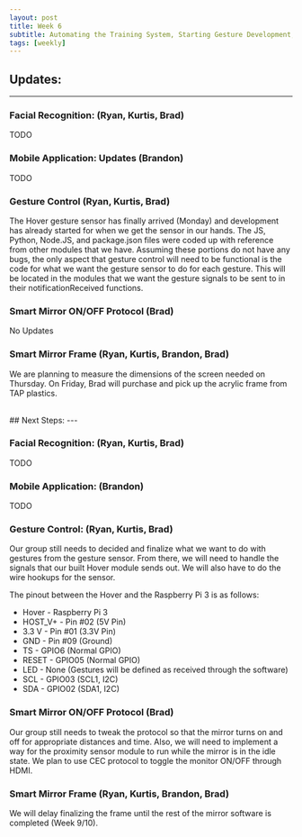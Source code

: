 ```yaml
---
layout: post
title: Week 6
subtitle: Automating the Training System, Starting Gesture Development, Continuing the Web App
tags: [weekly]
---
```


## Updates:
---

### Facial Recognition: (Ryan, Kurtis, Brad)
TODO

### Mobile Application: Updates (Brandon)
TODO

### Gesture Control (Ryan, Kurtis, Brad)
The Hover gesture sensor has finally arrived (Monday) and development has already started for when we get the sensor in our hands. The JS, Python, Node.JS, and package.json files were coded up with reference from other modules that we have. Assuming these portions do not have any bugs, the only aspect that gesture control will need to be functional is the code for what we want the gesture sensor to do for each gesture. This will be located in the modules that we want the gesture signals to be sent to in their notificationReceived functions.

### Smart Mirror ON/OFF Protocol (Brad)
No Updates

### Smart Mirror Frame (Ryan, Kurtis, Brandon, Brad)
We are planning to measure the dimensions of the screen needed on Thursday. On Friday, Brad will purchase and pick up the acrylic frame from TAP plastics.

<br>
## Next Steps:
---

### Facial Recognition: (Ryan, Kurtis, Brad)
TODO

### Mobile Application: (Brandon)
TODO 

### Gesture Control: (Ryan, Kurtis, Brad)
Our group still needs to decided and finalize what we want to do with gestures from the gesture sensor. From there, we will need to handle the signals that our built Hover module sends out. We will also have to do the wire hookups for the sensor.

The pinout between the Hover and the Raspberry Pi 3 is as follows:
* Hover - Raspberry Pi 3
* HOST_V+ - Pin #02 (5V Pin)
* 3.3 V - Pin #01 (3.3V Pin)
* GND - Pin #09 (Ground)
* TS - GPIO6 (Normal GPIO)
* RESET - GPIO05 (Normal GPIO)
* LED - None (Gestures will be defined as received through the software)
* SCL - GPIO03 (SCL1, I2C)
* SDA - GPIO02 (SDA1, I2C)

### Smart Mirror ON/OFF Protocol (Brad)
Our group still needs to tweak the protocol so that the mirror turns on and off for appropriate distances and time. Also, we will need to implement a way for the proximity sensor module to run while the mirror is in the idle state. We plan to use CEC protocol to toggle the monitor ON/OFF through HDMI.

### Smart Mirror Frame (Ryan, Kurtis, Brandon, Brad)
We will delay finalizing the frame until the rest of the mirror software is completed (Week 9/10).
